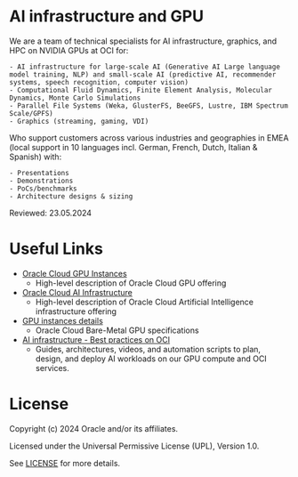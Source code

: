 # AI infrastructure and GPU

We are a team of technical specialists for AI infrastructure, graphics, and HPC on NVIDIA GPUs at OCI for:

    - AI infrastructure for large-scale AI (Generative AI Large language model training, NLP) and small-scale AI (predictive AI, recommender systems, speech recognition, computer vision)
    - Computational Fluid Dynamics, Finite Element Analysis, Molecular Dynamics, Monte Carlo Simulations
    - Parallel File Systems (Weka, GlusterFS, BeeGFS, Lustre, IBM Spectrum Scale/GPFS)
    - Graphics (streaming, gaming, VDI)

Who support customers across various industries and geographies in EMEA (local support in 10 languages incl. German, French, Dutch, Italian & Spanish) with:

    - Presentations
    - Demonstrations
    - PoCs/benchmarks
    - Architecture designs & sizing

Reviewed: 23.05.2024

# Useful Links

- [Oracle Cloud GPU Instances](https://www.oracle.com/uk/cloud/compute/gpu/)
    - High-level description of Oracle Cloud GPU offering
- [Oracle Cloud AI Infrastructure](https://www.oracle.com/uk/ai-infrastructure/)
    - High-level description of Oracle Cloud Artificial Intelligence infrastructure offering
- [GPU instances details](https://docs.oracle.com/en-us/iaas/Content/Compute/References/computeshapes.htm#bm-gpu)
    - Oracle Cloud Bare-Metal GPU specifications
- [AI infrastructure - Best practices on OCI](https://www.oracle.com/cloud/oci-best-practices-guide/#ai-infra-on-oci)
    - Guides, architectures, videos, and automation scripts to plan, design, and deploy AI workloads on our GPU compute and OCI services.

# License

Copyright (c) 2024 Oracle and/or its affiliates.

Licensed under the Universal Permissive License (UPL), Version 1.0.

See [LICENSE](https://github.com/oracle-devrel/technology-engineering/blob/main/LICENSE) for more details.
